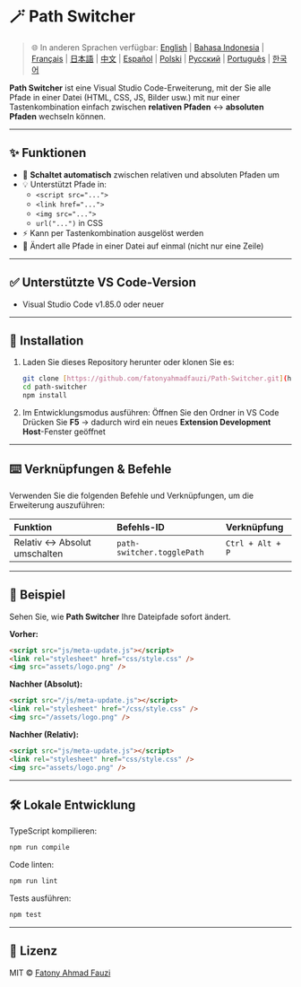 # 🪄 Path Switcher

> 🌐 In anderen Sprachen verfügbar: [English](../../README.md) | [Bahasa Indonesia](README-ID.md) | [Français](README-FR.md) | [日本語](README-JP.md) | [中文](README-ZH.md) | [Español](README-ES.md) | [Polski](README-PL.md) | [Русский](README-RU.md) | [Português](README-PT.md) | [한국어](README-KO.md)

**Path Switcher** ist eine Visual Studio Code-Erweiterung, mit der Sie alle Pfade in einer Datei (HTML, CSS, JS, Bilder usw.) mit nur einer Tastenkombination einfach zwischen **relativen Pfaden** ↔️ **absoluten Pfaden** wechseln können.

---

## ✨ Funktionen

- 🔁 **Schaltet automatisch** zwischen relativen und absoluten Pfaden um
- 💡 Unterstützt Pfade in:
  - `<script src="...">`
  - `<link href="...">`
  - `<img src="...">`
  - `url("...")` in CSS
- ⚡ Kann per Tastenkombination ausgelöst werden
- 🧭 Ändert alle Pfade in einer Datei auf einmal (nicht nur eine Zeile)

---

## ✅ Unterstützte VS Code-Version

- Visual Studio Code v1.85.0 oder neuer

---

## 🧩 Installation

1.  Laden Sie dieses Repository herunter oder klonen Sie es:
    ```bash
    git clone [https://github.com/fatonyahmadfauzi/Path-Switcher.git](https://github.com/fatonyahmadfauzi/Path-Switcher.git)
    cd path-switcher
    npm install
    ```
2.  Im Entwicklungsmodus ausführen:
    Öffnen Sie den Ordner in VS Code
    Drücken Sie **F5** → dadurch wird ein neues **Extension Development Host**-Fenster geöffnet

---

## ⌨️ Verknüpfungen & Befehle

Verwenden Sie die folgenden Befehle und Verknüpfungen, um die Erweiterung auszuführen:

| Funktion                      | Befehls-ID                 | Verknüpfung      |
| :---------------------------- | :------------------------- | :--------------- |
| Relativ ↔️ Absolut umschalten | `path-switcher.togglePath` | `Ctrl + Alt + P` |

---

## 🧠 Beispiel

Sehen Sie, wie **Path Switcher** Ihre Dateipfade sofort ändert.

**Vorher:**

```html
<script src="js/meta-update.js"></script>
<link rel="stylesheet" href="css/style.css" />
<img src="assets/logo.png" />
```

**Nachher (Absolut):**

```html
<script src="/js/meta-update.js"></script>
<link rel="stylesheet" href="/css/style.css" />
<img src="/assets/logo.png" />
```

**Nachher (Relativ):**

```html
<script src="js/meta-update.js"></script>
<link rel="stylesheet" href="css/style.css" />
<img src="assets/logo.png" />
```

---

## 🛠️ Lokale Entwicklung

TypeScript kompilieren:

```bash
npm run compile
```

Code linten:

```bash
npm run lint
```

Tests ausführen:

```bash
npm test
```

---

## 🧾 Lizenz

MIT © [Fatony Ahmad Fauzi](../../LICENSE)
